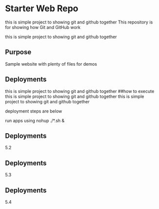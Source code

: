 
# Starter Web Repo
this is simple project to showing git and github together 
This repository is for showing how Git and GitHub work

this is simple project to showing git and github together 
## Purpose

Sample website with plenty of files for demos

## Deployments 
this is simple project to showing git and github together 
##how to execute
this is simple project to showing git and github together 
this is simple project to showing git and github together 


deployment steps are below

run apps using nohup ./*.sh &
## Deployments 
5.2
## Deployments 
5.3
## Deployments 
5.4
